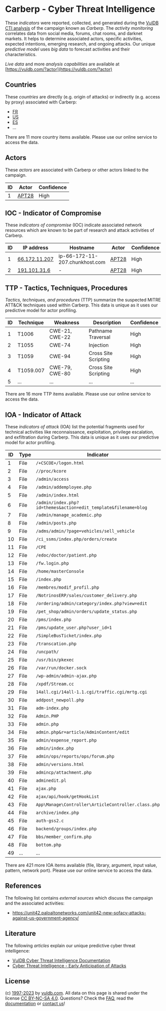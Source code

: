 # Carberp - Cyber Threat Intelligence

These _indicators_ were reported, collected, and generated during the [VulDB CTI analysis](https://vuldb.com/?kb.cti) of the campaign known as _Carberp_. The _activity monitoring_ correlates data from social media, forums, chat rooms, and darknet markets. It helps to determine associated actors, specific activities, expected intentions, emerging research, and ongoing attacks. Our unique _predictive model_ uses _big data_ to forecast activities and their characteristics.

_Live data_ and more _analysis capabilities_ are available at [https://vuldb.com/?actor](https://vuldb.com/?actor)

## Countries

These _countries_ are directly (e.g. origin of attacks) or indirectly (e.g. access by proxy) associated with Carberp:

* [FR](https://vuldb.com/?country.fr)
* [US](https://vuldb.com/?country.us)
* [ES](https://vuldb.com/?country.es)
* ...

There are 11 more country items available. Please use our online service to access the data.

## Actors

These _actors_ are associated with Carberp or other actors linked to the campaign.

ID | Actor | Confidence
-- | ----- | ----------
1 | [APT28](https://vuldb.com/?actor.apt28) | High

## IOC - Indicator of Compromise

These _indicators of compromise_ (IOC) indicate associated network resources which are known to be part of research and attack activities of Carberp.

ID | IP address | Hostname | Actor | Confidence
-- | ---------- | -------- | ----- | ----------
1 | [66.172.11.207](https://vuldb.com/?ip.66.172.11.207) | ip-66-172-11-207.chunkhost.com | [APT28](https://vuldb.com/?actor.apt28) | High
2 | [191.101.31.6](https://vuldb.com/?ip.191.101.31.6) | - | [APT28](https://vuldb.com/?actor.apt28) | High

## TTP - Tactics, Techniques, Procedures

_Tactics, techniques, and procedures_ (TTP) summarize the suspected MITRE ATT&CK techniques used within Carberp. This data is unique as it uses our predictive model for actor profiling.

ID | Technique | Weakness | Description | Confidence
-- | --------- | -------- | ----------- | ----------
1 | T1006 | CWE-21, CWE-22 | Pathname Traversal | High
2 | T1055 | CWE-74 | Injection | High
3 | T1059 | CWE-94 | Cross Site Scripting | High
4 | T1059.007 | CWE-79, CWE-80 | Cross Site Scripting | High
5 | ... | ... | ... | ...

There are 16 more TTP items available. Please use our online service to access the data.

## IOA - Indicator of Attack

These _indicators of attack_ (IOA) list the potential fragments used for technical activities like reconnaissance, exploitation, privilege escalation, and exfiltration during Carberp. This data is unique as it uses our predictive model for actor profiling.

ID | Type | Indicator | Confidence
-- | ---- | --------- | ----------
1 | File | `/+CSCOE+/logon.html` | High
2 | File | `//proc/kcore` | Medium
3 | File | `/admin/access` | High
4 | File | `/admin/addemployee.php` | High
5 | File | `/admin/index.html` | High
6 | File | `/admin/index.php?id=themes&action=edit_template&filename=blog` | High
7 | File | `/admin/manage_academic.php` | High
8 | File | `/admin/posts.php` | High
9 | File | `/adms/admin/?page=vehicles/sell_vehicle` | High
10 | File | `/ci_ssms/index.php/orders/create` | High
11 | File | `/CPE` | Low
12 | File | `/edoc/doctor/patient.php` | High
13 | File | `/fw.login.php` | High
14 | File | `/home/masterConsole` | High
15 | File | `/index.php` | Medium
16 | File | `/membres/modif_profil.php` | High
17 | File | `/NotrinosERP/sales/customer_delivery.php` | High
18 | File | `/ordering/admin/category/index.php?view=edit` | High
19 | File | `/pet_shop/admin/orders/update_status.php` | High
20 | File | `/pms/index.php` | High
21 | File | `/pms/update_user.php?user_id=1` | High
22 | File | `/SimpleBusTicket/index.php` | High
23 | File | `/transcation.php` | High
24 | File | `/uncpath/` | Medium
25 | File | `/usr/bin/pkexec` | High
26 | File | `/var/run/docker.sock` | High
27 | File | `/wp-admin/admin-ajax.php` | High
28 | File | `/xpdf/Stream.cc` | High
29 | File | `14all.cgi/14all-1.1.cgi/traffic.cgi/mrtg.cgi` | High
30 | File | `addpost_newpoll.php` | High
31 | File | `adm-index.php` | High
32 | File | `Admin.PHP` | Medium
33 | File | `admin.php` | Medium
34 | File | `admin.php&r=article/AdminContent/edit` | High
35 | File | `admin/expense_report.php` | High
36 | File | `admin/index.php` | High
37 | File | `admin/ops/reports/ops/forum.php` | High
38 | File | `admin/versions.html` | High
39 | File | `admincp/attachment.php` | High
40 | File | `adminedit.pl` | Medium
41 | File | `ajax.php` | Medium
42 | File | `ajax/api/hook/getHookList` | High
43 | File | `App\Manage\Controller\ArticleController.class.php` | High
44 | File | `archive/index.php` | High
45 | File | `auth-gss2.c` | Medium
46 | File | `backend/groups/index.php` | High
47 | File | `bbs/member_confirm.php` | High
48 | File | `bottom.php` | Medium
49 | ... | ... | ...

There are 421 more IOA items available (file, library, argument, input value, pattern, network port). Please use our online service to access the data.

## References

The following list contains _external sources_ which discuss the campaign and the associated activities:

* https://unit42.paloaltonetworks.com/unit42-new-sofacy-attacks-against-us-government-agency/

## Literature

The following _articles_ explain our unique predictive cyber threat intelligence:

* [VulDB Cyber Threat Intelligence Documentation](https://vuldb.com/?kb.cti)
* [Cyber Threat Intelligence - Early Anticipation of Attacks](https://www.scip.ch/en/?labs.20201022)

## License

(c) [1997-2023](https://vuldb.com/?kb.changelog) by [vuldb.com](https://vuldb.com/?kb.about). All data on this page is shared under the license [CC BY-NC-SA 4.0](https://creativecommons.org/licenses/by-nc-sa/4.0/). Questions? Check the [FAQ](https://vuldb.com/?kb.faq), read the [documentation](https://vuldb.com/?kb) or [contact us](https://vuldb.com/?contact)!
